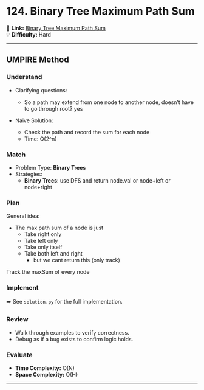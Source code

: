 # 124. Binary Tree Maximum Path Sum

🔗 **Link:** [Binary Tree Maximum Path Sum](https://leetcode.com/problems/binary-tree-maximum-path-sum/description/)  
💡 **Difficulty:** Hard

---


## UMPIRE Method

### Understand
- Clarifying questions:
  - So a path may extend from one node to another node, doesn’t have to go through root? yes

- Naive Solution:
  - Check the path and record the sum for each node
  - Time: O(2^n)

### Match
- Problem Type: **Binary Trees**  
- Strategies:
  - **Binary Trees**: use DFS and return node.val or node+left or node+right

### Plan
General idea:  
- The max path sum of a node is just 
    - Take right only
    - Take left only
    - Take only itself
    - Take both left and right
      - but we cant return this (only track)

Track the maxSum of every node


### Implement
➡️ See `solution.py` for the full implementation.  

### Review
- Walk through examples to verify correctness.  
- Debug as if a bug exists to confirm logic holds.  

### Evaluate
- **Time Complexity:** O(N)  
- **Space Complexity:** O(H)  

---


